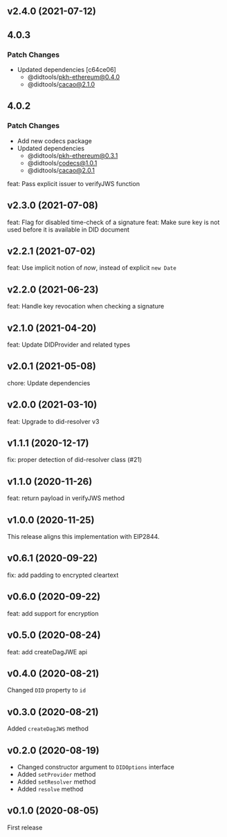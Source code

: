 ## v2.4.0 (2021-07-12)

## 4.0.3

### Patch Changes

- Updated dependencies [c64ce06]
  - @didtools/pkh-ethereum@0.4.0
  - @didtools/cacao@2.1.0

## 4.0.2

### Patch Changes

- Add new codecs package
- Updated dependencies
  - @didtools/pkh-ethereum@0.3.1
  - @didtools/codecs@1.0.1
  - @didtools/cacao@2.0.1

feat: Pass explicit issuer to verifyJWS function

## v2.3.0 (2021-07-08)

feat: Flag for disabled time-check of a signature
feat: Make sure key is not used before it is available in DID document

## v2.2.1 (2021-07-02)

feat: Use implicit notion of _now_, instead of explicit `new Date`

## v2.2.0 (2021-06-23)

feat: Handle key revocation when checking a signature

## v2.1.0 (2021-04-20)

feat: Update DIDProvider and related types

## v2.0.1 (2021-05-08)

chore: Update dependencies

## v2.0.0 (2021-03-10)

feat: Upgrade to did-resolver v3

## v1.1.1 (2020-12-17)

fix: proper detection of did-resolver class (#21)

## v1.1.0 (2020-11-26)

feat: return payload in verifyJWS method

## v1.0.0 (2020-11-25)

This release aligns this implementation with EIP2844.

## v0.6.1 (2020-09-22)

fix: add padding to encrypted cleartext

## v0.6.0 (2020-09-22)

feat: add support for encryption

## v0.5.0 (2020-08-24)

feat: add createDagJWE api

## v0.4.0 (2020-08-21)

Changed `DID` property to `id`

## v0.3.0 (2020-08-21)

Added `createDagJWS` method

## v0.2.0 (2020-08-19)

- Changed constructor argument to `DIDOptions` interface
- Added `setProvider` method
- Added `setResolver` method
- Added `resolve` method

## v0.1.0 (2020-08-05)

First release
